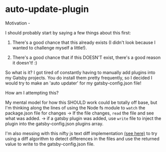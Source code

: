 # auto-update-plugin

Motivation -

I should probably start by saying a few things about this first:

1. There's a good chance that this already exists (I didn't look because I wanted to challenge myself a little!).

2. There's a good chance that if this DOESN'T exist, there's a good reason it doesn't! :)

So what is it? I got tired of constantly having to manually add plugins into my Gatsby projects. You do install them pretty frequently, so I decided I would try to make an 'auto updater' for my gatsby-config.json file!

How am I attempting this?

My mental model for how this SHOULD work could be totally off base, but I'm thinking along the lines of using the Node fs module to `watch` the package.json file for changes -> If the file changes, `read` the file and see what was added. -> if a gatsby plugin was added, use `write` file to inject the plugin into the gatsby-config.json plugins array.

I'm also messing with this nifty js text diff implementation <a href="https://yarnpkg.com/en/package/diff">(see here)</a> to try using a diff algorithm to detect differences in the files and use the returned value to write to the gatsby-config.json file. 

